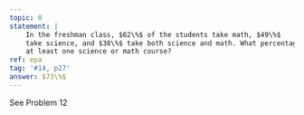 ```yaml
---
topic: 0
statement: | 
    In the freshman class, $62\%$ of the students take math, $49\%$
    take science, and $38\%$ take both science and math. What percentage takes
    at least one science or math course?
ref: epa
tag: '#14, p27'
answer: $73\%$
---
```

See Problem 12